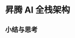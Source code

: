 <!--Copyright © 适用于[License](https://github.com/chenzomi12/AIFoundation)版权许可-->

# 昇腾 AI 全栈架构

## 小结与思考